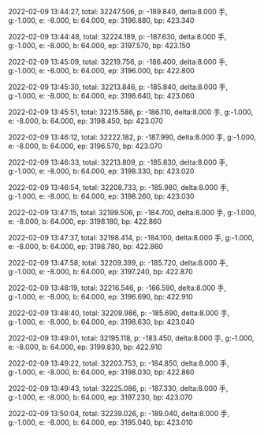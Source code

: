 2022-02-09 13:44:27, total: 32247.506, p: -189.840, delta:8.000 手, g:-1.000, e: -8.000, b: 64.000, ep: 3196.880, bp: 423.340

2022-02-09 13:44:48, total: 32224.189, p: -187.630, delta:8.000 手, g:-1.000, e: -8.000, b: 64.000, ep: 3197.570, bp: 423.150

2022-02-09 13:45:09, total: 32219.756, p: -186.400, delta:8.000 手, g:-1.000, e: -8.000, b: 64.000, ep: 3196.000, bp: 422.800

2022-02-09 13:45:30, total: 32213.846, p: -185.840, delta:8.000 手, g:-1.000, e: -8.000, b: 64.000, ep: 3198.640, bp: 423.060

2022-02-09 13:45:51, total: 32215.586, p: -186.110, delta:8.000 手, g:-1.000, e: -8.000, b: 64.000, ep: 3198.450, bp: 423.070

2022-02-09 13:46:12, total: 32222.182, p: -187.990, delta:8.000 手, g:-1.000, e: -8.000, b: 64.000, ep: 3196.570, bp: 423.070

2022-02-09 13:46:33, total: 32213.809, p: -185.830, delta:8.000 手, g:-1.000, e: -8.000, b: 64.000, ep: 3198.330, bp: 423.020

2022-02-09 13:46:54, total: 32208.733, p: -185.980, delta:8.000 手, g:-1.000, e: -8.000, b: 64.000, ep: 3198.260, bp: 423.030

2022-02-09 13:47:15, total: 32199.506, p: -184.700, delta:8.000 手, g:-1.000, e: -8.000, b: 64.000, ep: 3198.180, bp: 422.860

2022-02-09 13:47:37, total: 32198.414, p: -184.100, delta:8.000 手, g:-1.000, e: -8.000, b: 64.000, ep: 3198.780, bp: 422.860

2022-02-09 13:47:58, total: 32209.399, p: -185.720, delta:8.000 手, g:-1.000, e: -8.000, b: 64.000, ep: 3197.240, bp: 422.870

2022-02-09 13:48:19, total: 32216.546, p: -186.590, delta:8.000 手, g:-1.000, e: -8.000, b: 64.000, ep: 3196.690, bp: 422.910

2022-02-09 13:48:40, total: 32209.986, p: -185.690, delta:8.000 手, g:-1.000, e: -8.000, b: 64.000, ep: 3198.630, bp: 423.040

2022-02-09 13:49:01, total: 32195.118, p: -183.450, delta:8.000 手, g:-1.000, e: -8.000, b: 64.000, ep: 3199.830, bp: 422.910

2022-02-09 13:49:22, total: 32203.753, p: -184.850, delta:8.000 手, g:-1.000, e: -8.000, b: 64.000, ep: 3198.030, bp: 422.860

2022-02-09 13:49:43, total: 32225.086, p: -187.330, delta:8.000 手, g:-1.000, e: -8.000, b: 64.000, ep: 3197.230, bp: 423.070

2022-02-09 13:50:04, total: 32239.026, p: -189.040, delta:8.000 手, g:-1.000, e: -8.000, b: 64.000, ep: 3195.040, bp: 423.010